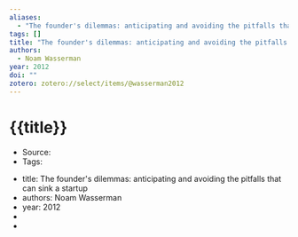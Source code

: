 ```yaml
---
aliases:
  - "The founder's dilemmas: anticipating and avoiding the pitfalls that can sink a startup"
tags: []
title: "The founder's dilemmas: anticipating and avoiding the pitfalls that can sink a startup"
authors:
  - Noam Wasserman
year: 2012
doi: ""
zotero: zotero://select/items/@wasserman2012
---
```

<!-- START_TEMPLATE -->
# {{title}}

- Source:
- Tags: 
<!-- END_TEMPLATE -->

- title: The founder's dilemmas: anticipating and avoiding the pitfalls that can sink a startup
- authors: Noam Wasserman
- year: 2012
- 
-